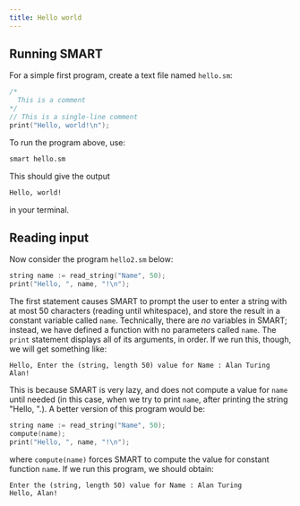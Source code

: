 ```yaml
---
title: Hello world
---
```


## Running SMART

For a simple first program, create a text file named ```hello.sm```:
```c
/*
  This is a comment 
*/
// This is a single-line comment
print("Hello, world!\n");
```


To run the program above, use:
```bash
smart hello.sm
```
This should give the output
```bash
Hello, world!
```
in your terminal.


## Reading input

Now consider the program ```hello2.sm``` below:
```c
string name := read_string("Name", 50);
print("Hello, ", name, "!\n");
```
The first statement causes SMART to prompt the user to enter a string
with at most 50 characters (reading until whitespace), 
and store the result in a constant
variable called ```name```.
Technically, there are *no* variables in SMART;
instead, we have defined a function with no parameters called ```name```.
The ```print``` statement displays all of its arguments, in order.
If we run this, though, we will get something like:
```
Hello, Enter the (string, length 50) value for Name : Alan Turing
Alan!
```
This is because SMART is very lazy, and does not compute a value for
```name``` until needed (in this case, when we try to print ```name```,
after printing the string "Hello, ".).
A better version of this program would be:
```c
string name := read_string("Name", 50);
compute(name);
print("Hello, ", name, "!\n");
```
where ```compute(name)``` forces SMART to compute the value for
constant function ```name```.
If we run this program, we should obtain:
```
Enter the (string, length 50) value for Name : Alan Turing
Hello, Alan!
```
